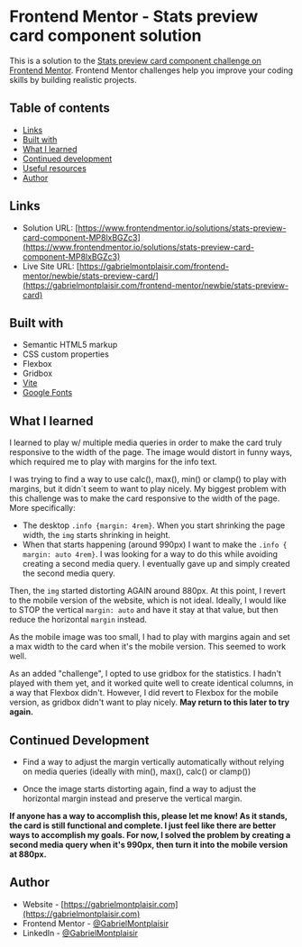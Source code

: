 # Frontend Mentor - Stats preview card component solution

This is a solution to the [Stats preview card component challenge on Frontend Mentor](https://www.frontendmentor.io/challenges/stats-preview-card-component-8JqbgoU62). Frontend Mentor challenges help you improve your coding skills by building realistic projects.

## Table of contents

- [Links](#links)
- [Built with](#built-with)
- [What I learned](#what-i-learned)
- [Continued development](#continued-development)
- [Useful resources](#useful-resources)
- [Author](#author)

## Links

- Solution URL: [https://www.frontendmentor.io/solutions/stats-preview-card-component-MP8lxBGZc3](https://www.frontendmentor.io/solutions/stats-preview-card-component-MP8lxBGZc3)
- Live Site URL: [https://gabrielmontplaisir.com/frontend-mentor/newbie/stats-preview-card/](https://gabrielmontplaisir.com/frontend-mentor/newbie/stats-preview-card)

## Built with

- Semantic HTML5 markup
- CSS custom properties
- Flexbox
- Gridbox
- [Vite](https://vitejs.dev/)
- [Google Fonts](https://fonts.google.com/)

## What I learned

I learned to play w/ multiple media queries in order to make the card truly responsive to the width of the page. The image would distort in funny ways, which required me to play with margins for the info text.

I was trying to find a way to use calc(), max(), min() or clamp() to play with margins, but it didn´t seem to want to play nicely. My biggest problem with this challenge was to make the card responsive to the width of the page. More specifically:

- The desktop `.info {margin: 4rem}`. When you start shrinking the page width, the `img` starts shrinking in height.
- When that starts happening (around 990px) I want to make the `.info { margin: auto 4rem}`. I was looking for a way to do this while avoiding creating a second media query. I eventually gave up and simply created the second media query.

Then, the `img` started distorting AGAIN around 880px. At this point, I revert to the mobile version of the website, which is not ideal. Ideally, I would like to STOP the vertical `margin: auto` and have it stay at that value, but then reduce the horizontal `margin` instead.

As the mobile image was too small, I had to play with margins again and set a max width to the card when it's the mobile version. This seemed to work well.

As an added "challenge", I opted to use gridbox for the statistics. I hadn't played with them yet, and it worked quite well to create identical columns, in a way that Flexbox didn't. However, I did revert to Flexbox for the mobile version, as gridbox didn't want to play nicely. **May return to this later to try again.**

## Continued Development

- Find a way to adjust the margin vertically automatically without relying on media queries (ideally with min(), max(), calc() or clamp())

- Once the image starts distorting again, find a way to adjust the horizontal margin instead and preserve the vertical margin.

**If anyone has a way to accomplish this, please let me know! As it stands, the card is still functional and complete. I just feel like there are better ways to accomplish my goals. For now, I solved the problem by creating a second media query when it's 990px, then turn it into the mobile version at 880px.**

## Author

- Website - [https://gabrielmontplaisir.com](https://gabrielmontplaisir.com)
- Frontend Mentor - [@GabrielMontplaisir](https://www.frontendmentor.io/profile/GabrielMontplaisir)
- LinkedIn - [@GabrielMontplaisir](https://www.linkedin.com/in/gabriel-montplaisir/)
